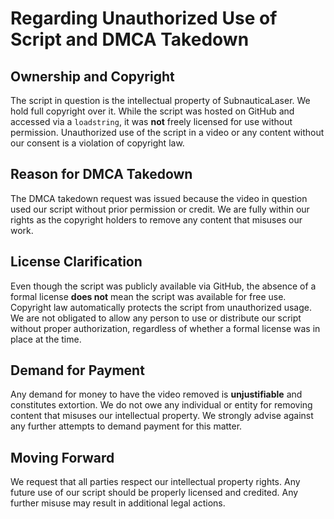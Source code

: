 # Regarding Unauthorized Use of Script and DMCA Takedown

## Ownership and Copyright

The script in question is the intellectual property of SubnauticaLaser. We hold full copyright over it. While the script was hosted on GitHub and accessed via a `loadstring`, it was **not** freely licensed for use without permission. Unauthorized use of the script in a video or any content without our consent is a violation of copyright law.

## Reason for DMCA Takedown

The DMCA takedown request was issued because the video in question used our script without prior permission or credit. We are fully within our rights as the copyright holders to remove any content that misuses our work.

## License Clarification

Even though the script was publicly available via GitHub, the absence of a formal license **does not** mean the script was available for free use. Copyright law automatically protects the script from unauthorized usage. We are not obligated to allow any person to use or distribute our script without proper authorization, regardless of whether a formal license was in place at the time.

## Demand for Payment

Any demand for money to have the video removed is **unjustifiable** and constitutes extortion. We do not owe any individual or entity for removing content that misuses our intellectual property. We strongly advise against any further attempts to demand payment for this matter.

## Moving Forward

We request that all parties respect our intellectual property rights. Any future use of our script should be properly licensed and credited. Any further misuse may result in additional legal actions.
